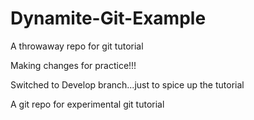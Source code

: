 # Dynamite-Git-Example
A throwaway repo for git tutorial

Making changes for practice!!!

Switched to Develop branch...just to spice up the tutorial

A git repo for experimental git tutorial
